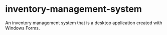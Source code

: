 # inventory-management-system
An inventory management system that is a desktop application created with Windows Forms.
